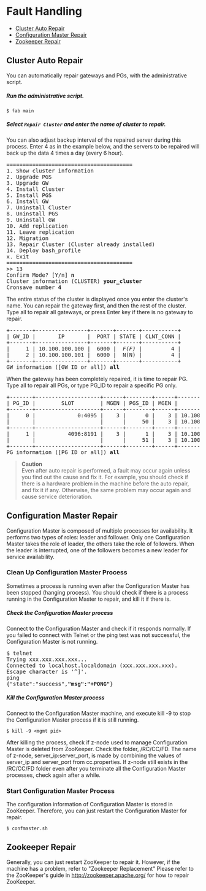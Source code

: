 # Fault Handling
* [Cluster Auto Repair](#cluster-auto-repair)
* [Configuration Master Repair](#configuration-master-repair)
* [Zookeeper Repair](#zookeeper-repair)	


## Cluster Auto Repair
You can automatically repair gateways and PGs, with the administrative script.

##### Run the administrative script.  

```$ fab main```

##### Select `Repair Cluster` and enter the name of cluster to repair.

You can also adjust backup interval of the repaired server during this process. Enter 4 as in the example below, and the servers to be repaired will back up the data 4 times a day (every 6 hour).

<pre>
=======================================
1. Show cluster information
2. Upgrade PGS
3. Upgrade GW
4. Install Cluster
5. Install PGS
6. Install GW
7. Uninstall Cluster
8. Uninstall PGS
9. Uninstall GW
10. Add replication
11. Leave replication
12. Migration
13. Repair Cluster (Cluster already installed)
14. Deploy bash_profile
x. Exit
=======================================
>> 13
Confirm Mode? [Y/n] <b>n</b>
Cluster information (CLUSTER) <b>your_cluster</b>
Cronsave number <b>4</b>
</pre>

The entire status of the cluster is displayed once you enter the cluster's name. You can repair the gateway first, and then the rest of the cluster. Type all to repair all gateways, or press Enter key if there is no gateway to repair.

<pre>
+-------+----------------+-------+-------+-----------+
| GW_ID |       IP       |  PORT | STATE | CLNT_CONN |
+-------+----------------+-------+-------+-----------+
|     1 | 10.100.100.100 |  6000 |  <i>F(F)</i> |         4 |
|     2 | 10.100.100.101 |  6000 |  N(N) |         4 |
+-------+----------------+-------+-------+-----------+
GW information ([GW_ID or all]) <b>all</b>
</pre>

When the gateway has been completely repaired, it is time to repair PG. Type all to repair all PGs, or type PG_ID to repair a specific PG only.

<pre>
+-------+--------------------+------+--------+------+----------------+-------+------+--------+
| PG_ID |        SLOT        | MGEN | PGS_ID | MGEN |       IP       |  PORT | ROLE | QUORUM |
+-------+--------------------+------+--------+------+----------------+-------+------+--------+
|     0 |             0:4095 |    3 |      0 |    3 | 10.100.100.100 |  7009 | <i>?(N)</i> |        |
|       |                    |      |     50 |    3 | 10.100.100.101 |  7009 | M(M) |      1 |
+-------+--------------------+------+--------+------+----------------+-------+------+--------+
|     1 |          4096:8191 |    3 |      1 |    3 | 10.100.100.100 |  7019 | <i>?(N)</i> |      1 |
|       |                    |      |     51 |    3 | 10.100.100.101 |  7019 | M(M) |        |
+-------+--------------------+------+--------+------+----------------+-------+------+--------+
PG information ([PG_ID or all]) <b>all</b>
</pre>

> **Caution**  
Even after auto repair is performed, a fault may occur again unless you find out the cause and fix it. For example, you should  check if there is a hardware problem in the machine before the auto repair, and fix it if any. Otherwise, the same problem may  occur again and cause service deterioration.

## Configuration Master Repair
Configuration Master is composed of multiple processes for availability. It performs two types of roles: leader and follower. Only one Configuration Master takes the role of leader, the others take the role of followers. When the leader is interrupted, one of the followers becomes a new leader for service availability.

### Clean Up Configuration Master Process
Sometimes a process is running even after the Configuration Master has been stopped (hanging process). You should check if there is a process running in the Configuration Master to repair, and kill it if there is.

##### Check the Configuration Master process  
Connect to the Configuration Master and check if it responds normally. If you failed to connect with Telnet or the ping test was not successful, the Configuration Master is not running.

<pre>
$ telnet <mgmt-ip> <mgmt-port>
Trying xxx.xxx.xxx.xxx...
Connected to localhost.localdomain (xxx.xxx.xxx.xxx).
Escape character is '^]'.
ping
{"state":"success",<b>"msg":"+PONG"</b>}
</pre>

##### Kill the Configuration Master process

Connect to the Configuration Master machine, and execute kill -9 to stop the Configuration Master process if it is still running. 

```$ kill -9 <mgmt pid>```

After killing the process, check if z-node used to manage Configuration Master is deleted from ZooKeeper. Check the folder, /RC/CC/FD. The name of z-node, server_ip:server_port, is made by combining the values of server_ip and server_port from cc.properties. 
If z-node still exists in the /RC/CC/FD folder even after you terminate all the Configuration Master processes, check again after a while.

### Start Configuration Master Process
The configuration information of Configuration Master is stored in ZooKeeper. Therefore, you can just restart the Configuration Master for repair.

```$ confmaster.sh```

##	Zookeeper Repair
Generally, you can just restart ZooKeeper to repair it. However, if the machine has a problem, refer to "Zookeeper Replacement"
Please refer to the ZooKeeper's guide in http://zookeeper.apache.org/ for how to repair ZooKeeper.
